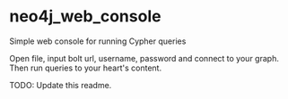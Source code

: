 # neo4j_web_console
Simple web console for running Cypher queries

Open file, input bolt url, username, password and connect to your graph. Then run queries to your heart's content.

TODO: Update this readme.
